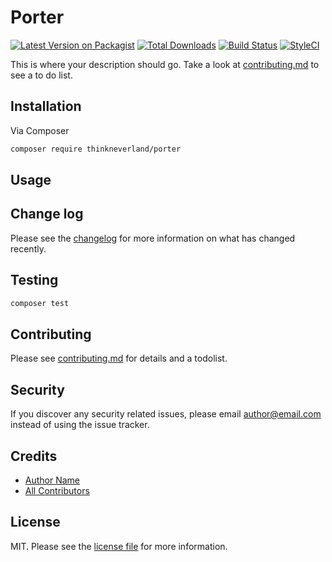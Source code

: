 # Porter

[![Latest Version on Packagist][ico-version]][link-packagist]
[![Total Downloads][ico-downloads]][link-downloads]
[![Build Status][ico-travis]][link-travis]
[![StyleCI][ico-styleci]][link-styleci]

This is where your description should go. Take a look at [contributing.md](contributing.md) to see a to do list.

## Installation

Via Composer

```bash
composer require thinkneverland/porter
```

## Usage

## Change log

Please see the [changelog](changelog.md) for more information on what has changed recently.

## Testing

```bash
composer test
```

## Contributing

Please see [contributing.md](contributing.md) for details and a todolist.

## Security

If you discover any security related issues, please email author@email.com instead of using the issue tracker.

## Credits

- [Author Name][link-author]
- [All Contributors][link-contributors]

## License

MIT. Please see the [license file](license.md) for more information.

[ico-version]: https://img.shields.io/packagist/v/thinkneverland/porter.svg?style=flat-square
[ico-downloads]: https://img.shields.io/packagist/dt/thinkneverland/porter.svg?style=flat-square
[ico-travis]: https://img.shields.io/travis/thinkneverland/porter/master.svg?style=flat-square
[ico-styleci]: https://styleci.io/repos/12345678/shield

[link-packagist]: https://packagist.org/packages/thinkneverland/porter
[link-downloads]: https://packagist.org/packages/thinkneverland/porter
[link-travis]: https://travis-ci.org/thinkneverland/porter
[link-styleci]: https://styleci.io/repos/12345678
[link-author]: https://github.com/thinkneverland
[link-contributors]: ../../contributors
